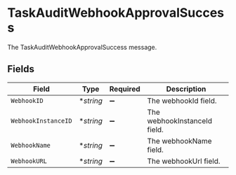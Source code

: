 # TaskAuditWebhookApprovalSuccess

The TaskAuditWebhookApprovalSuccess message.


## Fields

| Field                        | Type                         | Required                     | Description                  |
| ---------------------------- | ---------------------------- | ---------------------------- | ---------------------------- |
| `WebhookID`                  | **string*                    | :heavy_minus_sign:           | The webhookId field.         |
| `WebhookInstanceID`          | **string*                    | :heavy_minus_sign:           | The webhookInstanceId field. |
| `WebhookName`                | **string*                    | :heavy_minus_sign:           | The webhookName field.       |
| `WebhookURL`                 | **string*                    | :heavy_minus_sign:           | The webhookUrl field.        |